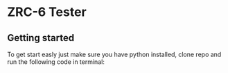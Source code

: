 # ZRC-6 Tester

## Getting started

To get start easly just make sure you have python installed, clone repo and run the following code in terminal:


